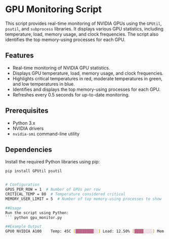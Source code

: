 # GPU Monitoring Script

This script provides real-time monitoring of NVIDIA GPUs using the `GPUtil`, `psutil`, and `subprocess` libraries. It displays various GPU statistics, including temperature, load, memory usage, and clock frequencies. The script also identifies the top memory-using processes for each GPU.

## Features

- Real-time monitoring of NVIDIA GPU statistics.
- Displays GPU temperature, load, memory usage, and clock frequencies.
- Highlights critical temperatures in red, moderate temperatures in green, and low temperatures in blue.
- Identifies and displays the top memory-using processes for each GPU.
- Refreshes every 0.5 seconds for up-to-date monitoring.

## Prerequisites

- Python 3.x
- NVIDIA drivers
- `nvidia-smi` command-line utility

## Dependencies

Install the required Python libraries using pip:

```bash
pip install GPUtil psutil


# Configuration
GPUS_PER_ROW = 1  # Number of GPUs per row
CRITICAL_TEMP = 80  # Temperature considered critical
MEMORY_USER_LIMIT = 5  # Number of top memory-using processes to show

##Usage
Run the script using Python:
``` python gpu_monitor.py

##Example Output
GPU0 NVIDIA A100    Temp: 45C [████████░░] Load: 12.50% [████░░░░] Mem: 2048/46384 MB [███░░░░░] Freq: 1950/1980 MHz [███████░]

